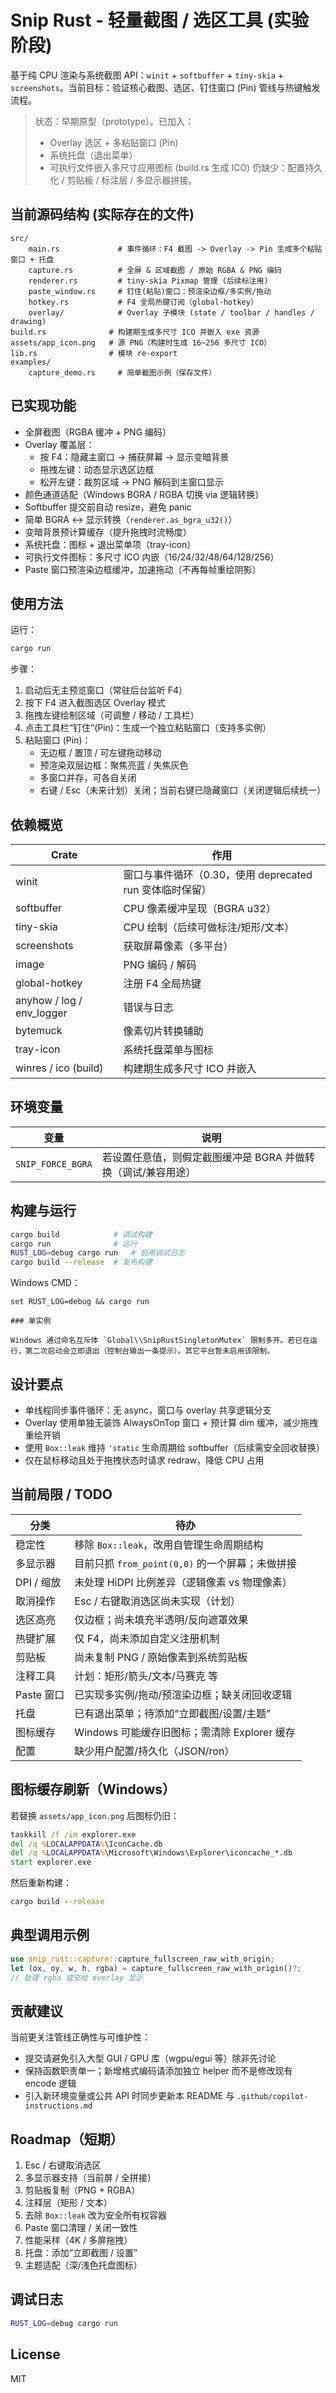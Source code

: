 # Snip Rust - 轻量截图 / 选区工具 (实验阶段)

基于纯 CPU 渲染与系统截图 API：`winit` + `softbuffer` + `tiny-skia` + `screenshots`。当前目标：验证核心截图、选区、钉住窗口 (Pin) 管线与热键触发流程。

> 状态：早期原型（prototype）。已加入：
>
> - Overlay 选区 + 多粘贴窗口 (Pin)
> - 系统托盘（退出菜单）
> - 可执行文件嵌入多尺寸应用图标 (build.rs 生成 ICO)
>   仍缺少：配置持久化 / 剪贴板 / 标注层 / 多显示器拼接。

## 当前源码结构 (实际存在的文件)

```
src/
	main.rs             # 事件循环：F4 截图 -> Overlay -> Pin 生成多个粘贴窗口 + 托盘
	capture.rs          # 全屏 & 区域截图 / 原始 RGBA & PNG 编码
	renderer.rs         # tiny-skia Pixmap 管理 (后续标注用)
	paste_window.rs     # 钉住(粘贴)窗口：预渲染边框/多实例/拖动
	hotkey.rs           # F4 全局热键订阅（global-hotkey）
	overlay/            # Overlay 子模块 (state / toolbar / handles / drawing)
build.rs              # 构建期生成多尺寸 ICO 并嵌入 exe 资源
assets/app_icon.png   # 源 PNG（构建时生成 16~256 多尺寸 ICO）
lib.rs                # 模块 re-export
examples/
	capture_demo.rs     # 简单截图示例（保存文件）
```

## 已实现功能

- 全屏截图（RGBA 缓冲 + PNG 编码）
- Overlay 覆盖层：
  - 按 F4：隐藏主窗口 -> 捕获屏幕 -> 显示变暗背景
  - 拖拽左键：动态显示选区边框
  - 松开左键：裁剪区域 -> PNG 解码到主窗口显示
- 颜色通道适配（Windows BGRA / RGBA 切换 via 逻辑转换）
- Softbuffer 提交前自动 resize，避免 panic
- 简单 BGRA <-> 显示转换（`renderer.as_bgra_u32()`）
- 变暗背景预计算缓存（提升拖拽时流畅度）
- 系统托盘：图标 + 退出菜单项（tray-icon）
- 可执行文件图标：多尺寸 ICO 内嵌（16/24/32/48/64/128/256）
- Paste 窗口预渲染边框缓冲，加速拖动（不再每帧重绘阴影）

## 使用方法

运行：

```bash
cargo run
```

步骤：

1. 启动后无主预览窗口（常驻后台监听 F4）
2. 按下 F4 进入截图选区 Overlay 模式
3. 拖拽左键绘制区域（可调整 / 移动 / 工具栏）
4. 点击工具栏“钉住”(Pin)：生成一个独立粘贴窗口（支持多实例）
5. 粘贴窗口 (Pin)：
   - 无边框 / 置顶 / 可左键拖动移动
   - 预渲染双层边框：聚焦亮蓝 / 失焦灰色
   - 多窗口并存，可各自关闭
   - 右键 / Esc（未来计划）关闭；当前右键已隐藏窗口（关闭逻辑后续统一）

## 依赖概览

| Crate                     | 作用                                                     |
| ------------------------- | -------------------------------------------------------- |
| winit                     | 窗口与事件循环（0.30，使用 deprecated run 变体临时保留） |
| softbuffer                | CPU 像素缓冲呈现（BGRA u32）                             |
| tiny-skia                 | CPU 绘制（后续可做标注/矩形/文本）                       |
| screenshots               | 获取屏幕像素（多平台）                                   |
| image                     | PNG 编码 / 解码                                          |
| global-hotkey             | 注册 F4 全局热键                                         |
| anyhow / log / env_logger | 错误与日志                                               |
| bytemuck                  | 像素切片转换辅助                                         |
| tray-icon                 | 系统托盘菜单与图标                                       |
| winres / ico (build)      | 构建期生成多尺寸 ICO 并嵌入                              |

## 环境变量

| 变量              | 说明                                                          |
| ----------------- | ------------------------------------------------------------- |
| `SNIP_FORCE_BGRA` | 若设置任意值，则假定截图缓冲是 BGRA 并做转换（调试/兼容用途） |

## 构建与运行

```bash
cargo build            # 调试构建
cargo run              # 运行
RUST_LOG=debug cargo run   # 启用调试日志
cargo build --release  # 发布构建
```

Windows CMD：

```
set RUST_LOG=debug && cargo run

### 单实例

Windows 通过命名互斥体 `Global\\SnipRustSingletonMutex` 限制多开。若已在运行，第二次启动会立即退出（控制台输出一条提示）。其它平台暂未启用该限制。
```

## 设计要点

- 单线程同步事件循环：无 async，窗口与 overlay 共享逻辑分支
- Overlay 使用单独无装饰 AlwaysOnTop 窗口 + 预计算 dim 缓冲，减少拖拽重绘开销
- 使用 `Box::leak` 维持 `'static` 生命周期给 softbuffer（后续需安全回收替换）
- 仅在鼠标移动且处于拖拽状态时请求 redraw，降低 CPU 占用

## 当前局限 / TODO

| 分类       | 待办                                            |
| ---------- | ----------------------------------------------- |
| 稳定性     | 移除 `Box::leak`，改用自管理生命周期结构        |
| 多显示器   | 目前只抓 `from_point(0,0)` 的一个屏幕；未做拼接 |
| DPI / 缩放 | 未处理 HiDPI 比例差异（逻辑像素 vs 物理像素）   |
| 取消操作   | Esc / 右键取消选区尚未实现（计划）              |
| 选区高亮   | 仅边框；尚未填充半透明/反向遮罩效果             |
| 热键扩展   | 仅 F4，尚未添加自定义注册机制                   |
| 剪贴板     | 尚未复制 PNG / 原始像素到系统剪贴板             |
| 注释工具   | 计划：矩形/箭头/文本/马赛克 等                  |
| Paste 窗口 | 已实现多实例/拖动/预渲染边框；缺关闭回收逻辑    |
| 托盘       | 已有退出菜单；待添加“立即截图/设置/主题”        |
| 图标缓存   | Windows 可能缓存旧图标；需清除 Explorer 缓存    |
| 配置       | 缺少用户配置/持久化（JSON/ron）                 |

## 图标缓存刷新（Windows）

若替换 `assets/app_icon.png` 后图标仍旧：

```cmd
taskkill /f /im explorer.exe
del /q %LOCALAPPDATA%\IconCache.db
del /q %LOCALAPPDATA%\Microsoft\Windows\Explorer\iconcache_*.db
start explorer.exe
```

然后重新构建：

```cmd
cargo build --release
```

## 典型调用示例

```rust
use snip_rust::capture::capture_fullscreen_raw_with_origin;
let (ox, oy, w, h, rgba) = capture_fullscreen_raw_with_origin()?;
// 处理 rgba 或交给 overlay 显示
```

## 贡献建议

当前更关注管线正确性与可维护性：

- 提交请避免引入大型 GUI / GPU 库（wgpu/egui 等）除非先讨论
- 保持函数职责单一；新增格式编码请添加独立 helper 而不是修改现有 encode 逻辑
- 引入新环境变量或公共 API 时同步更新本 README 与 `.github/copilot-instructions.md`

## Roadmap（短期）

1. Esc / 右键取消选区
2. 多显示器支持（当前屏 / 全拼接）
3. 剪贴板复制（PNG + RGBA）
4. 注释层（矩形 / 文本）
5. 去除 `Box::leak` 改为安全所有权容器
6. Paste 窗口清理 / 关闭一致性
7. 性能采样（4K / 多屏拖拽）
8. 托盘：添加“立即截图 / 设置”
9. 主题适配（深/浅色托盘图标）

## 调试日志

```bash
RUST_LOG=debug cargo run
```

## License

MIT
